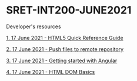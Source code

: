 # SRET-INT200-JUNE2021
Developer's resources

[1. 17 June 2021 - HTML5 Quick Reference Guide](https://github.com/scholargj/SRET-INT200-JUNE2021/blob/master/HTML5_Quick_Reference_Guide_ipynb.ipynb)

[2. 17 June 2021 - Push files to remote repository](https://github.com/scholargj/SRET-INT200-JUNE2021/blob/master/Web_pages_on_GIT.ipynb)

[3. 17 June 2021 - Getting started with Angular](https://github.com/scholargj/SRET-INT200-JUNE2021/blob/master/Getting_started_with_Angular_.ipynb)

[4. 17 June 2021 - HTML DOM Basics](https://github.com/scholargj/SRET-INT200-JUNE2021/blob/master/HTML_DOM_Basics_ipynb.ipynb)
